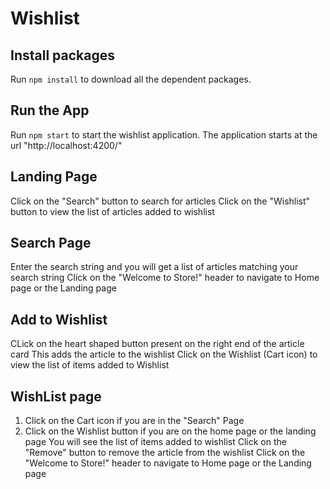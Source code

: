 # Wishlist

## Install packages
Run `npm install` to download all the dependent packages.

## Run the App
Run `npm start` to start the wishlist application. The application starts at the url "http://localhost:4200/"

## Landing Page
Click on the "Search" button to search for articles
Click on the "Wishlist" button to view the list of articles added to wishlist

## Search Page
Enter the search string and you will get a list of articles matching your search string
Click on the "Welcome to Store!" header to navigate to Home page or the Landing page

## Add to Wishlist
CLick on the heart shaped button present on the right end of the article card
This adds the article to the wishlist
Click on the Wishlist (Cart icon) to view the list of items added to Wishlist

## WishList page
1. Click on the Cart icon if you are in the "Search" Page
2. Click on the Wishlist button if you are on the home page or the landing page
You will see the list of items added to wishlist
Click on the "Remove" button to remove the article from the wishlist
Click on the "Welcome to Store!" header to navigate to Home page or the Landing page



